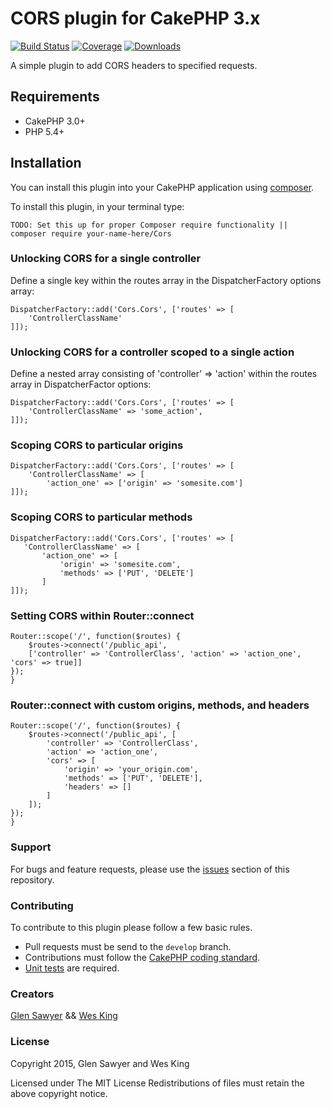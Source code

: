 # CORS plugin for CakePHP 3.x

[![Build Status](https://travis-ci.org/LeWestopher/cakephp-cors.svg?branch=master)](https://travis-ci.org/LeWestopher/cakephp-cors)
[![Coverage](https://img.shields.io/github/downloads/snelg/cakephp-cors/latest/total.svg)](https://img.shields.io/coveralls/LeWestopher/cakephp-cors/master.svg)
[![Downloads](https://img.shields.io/github/downloads/snelg/cakephp-cors/latest/total.svg)](https://travis-ci.org/snelg/cakephp-cors)



A simple plugin to add CORS headers to specified requests.

## Requirements

 * CakePHP 3.0+
 * PHP 5.4+

## Installation

You can install this plugin into your CakePHP application using [composer](http://getcomposer.org).

To install this plugin, in your terminal type:

```
TODO: Set this up for proper Composer require functionality || composer require your-name-here/Cors
```

### Unlocking CORS for a single controller

Define a single key within the routes array in the DispatcherFactory options array:

```
DispatcherFactory::add('Cors.Cors', ['routes' => [
    'ControllerClassName'
]]);
```

### Unlocking CORS for a controller scoped to a single action

Define a nested array consisting of 'controller' => 'action' within the routes array in DispatcherFactor options:

```
DispatcherFactory::add('Cors.Cors', ['routes' => [
    'ControllerClassName' => 'some_action',
]]);
```

### Scoping CORS to particular origins

```
DispatcherFactory::add('Cors.Cors', ['routes' => [
    'ControllerClassName' => [
        'action_one' => ['origin' => 'somesite.com']
]]);
```

### Scoping CORS to particular methods

```
DispatcherFactory::add('Cors.Cors', ['routes' => [
   'ControllerClassName' => [
       'action_one' => [
           'origin' => 'somesite.com',
           'methods' => ['PUT', 'DELETE']
       ]
]]);
```

### Setting CORS within Router::connect

```
Router::scope('/', function($routes) {
    $routes->connect('/public_api',
    ['controller' => 'ControllerClass', 'action' => 'action_one', 'cors' => true]]
});
}
```

### Router::connect with custom origins, methods, and headers

```
Router::scope('/', function($routes) {
    $routes->connect('/public_api', [
        'controller' => 'ControllerClass',
        'action' => 'action_one',
        'cors' => [
            'origin' => 'your_origin.com',
            'methods' => ['PUT', 'DELETE'],
            'headers' => []
        ]
    ]);
});
}
```

### Support

For bugs and feature requests, please use the [issues](https://github.com/snelg/cakephp-cors/issues) section of this repository.

### Contributing

To contribute to this plugin please follow a few basic rules.

* Pull requests must be send to the ```develop``` branch.
* Contributions must follow the [CakePHP coding standard](http://book.cakephp.org/3.0/en/contributing/cakephp-coding-conventions.html).
* [Unit tests](http://book.cakephp.org/3.0/en/development/testing.html) are required.

### Creators

[Glen Sawyer](http://www.github.com/snelg) && [Wes King](http://www.github.com/lewestopher)

### License

Copyright 2015, Glen Sawyer and Wes King

Licensed under The MIT License Redistributions of files must retain the above copyright notice.

